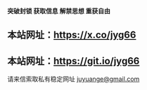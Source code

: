 **突破封锁 获取信息 解禁思想 重获自由**

## 本站网址：https://x.co/jyg66
## 本站网址：https://git.io/jyg66

请来信索取私有稳定网址
juyuange@gmail.com